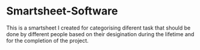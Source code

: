 # Smartsheet-Software

This is a smartsheet I created for categorising diferent task that should be done by different people based on their desigination
during the lifetime and for the completion of the project.
